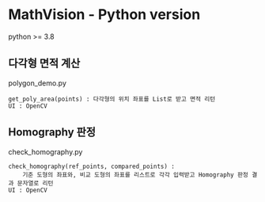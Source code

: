 # MathVision - Python version

python >= 3.8

## 다각형 면적 계산
polygon_demo.py
```
get_poly_area(points) : 다각형의 위치 좌표를 List로 받고 면적 리턴
UI : OpenCV
```

## Homography 판정
check_homography.py
```
check_homography(ref_points, compared_points) : 
    기준 도형의 좌표와, 비교 도형의 좌표를 리스트로 각각 입력받고 Homography 판정 결과 문자열로 리턴
UI : OpenCV
```